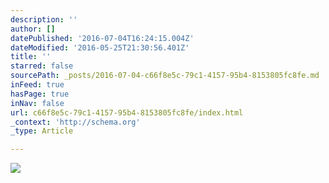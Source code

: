 ```yaml
---
description: ''
author: []
datePublished: '2016-07-04T16:24:15.004Z'
dateModified: '2016-05-25T21:30:56.401Z'
title: ''
starred: false
sourcePath: _posts/2016-07-04-c66f8e5c-79c1-4157-95b4-8153805fc8fe.md
inFeed: true
hasPage: true
inNav: false
url: c66f8e5c-79c1-4157-95b4-8153805fc8fe/index.html
_context: 'http://schema.org'
_type: Article

---
```

![](https://the-grid-user-content.s3-us-west-2.amazonaws.com/b227e343-ba78-425f-a9ae-c704b7938196.tif)